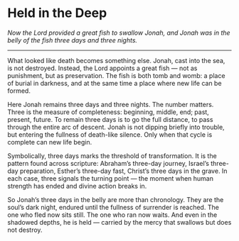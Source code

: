 # Held in the Deep

*Now the Lord provided a great fish to swallow Jonah, and Jonah was in the belly of the fish three days and three nights.*

---

What looked like death becomes something else. Jonah, cast into the sea, is not destroyed. Instead, the Lord appoints a great fish — not as punishment, but as preservation. The fish is both tomb and womb: a place of burial in darkness, and at the same time a place where new life can be formed.

Here Jonah remains three days and three nights. The number matters. Three is the measure of completeness: beginning, middle, end; past, present, future. To remain three days is to go the full distance, to pass through the entire arc of descent. Jonah is not dipping briefly into trouble, but entering the fullness of death-like silence. Only when that cycle is complete can new life begin.

Symbolically, three days marks the threshold of transformation. It is the pattern found across scripture: Abraham’s three-day journey, Israel’s three-day preparation, Esther’s three-day fast, Christ’s three days in the grave. In each case, three signals the turning point — the moment when human strength has ended and divine action breaks in.

So Jonah’s three days in the belly are more than chronology. They are the soul’s dark night, endured until the fullness of surrender is reached. The one who fled now sits still. The one who ran now waits. And even in the shadowed depths, he is held — carried by the mercy that swallows but does not destroy.
